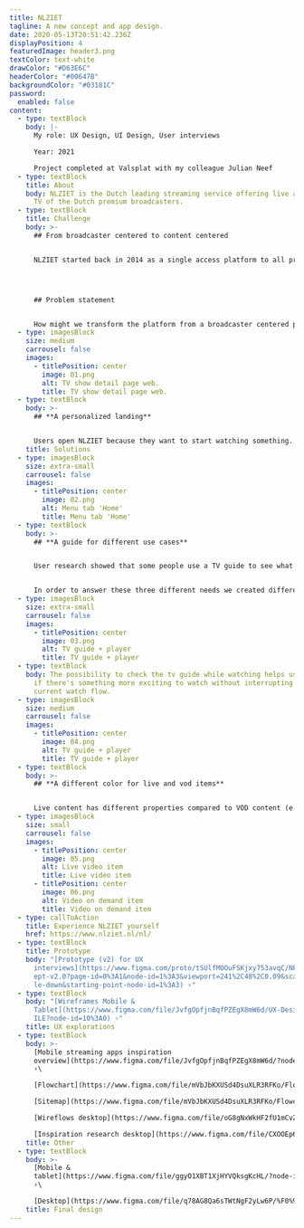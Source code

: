 ```yaml
---
title: NLZIET
tagline: A new concept and app design.
date: 2020-05-13T20:51:42.236Z
displayPosition: 4
featuredImage: header3.png
textColor: text-white
drawColor: "#D63E6C"
headerColor: "#00647B"
backgroundColor: "#03181C"
password:
  enabled: false
content:
  - type: textBlock
    body: |-
      My role: UX Design, UI Design, User interviews

      Year: 2021

      Project completed at Valsplat with my colleague Julian Neef
  - type: textBlock
    title: About
    body: NLZIET is the Dutch leading streaming service offering live and on-demand
      TV of the Dutch premium broadcasters.
  - type: textBlock
    title: Challenge
    body: >-
      ## From broadcaster centered to content centered


      NLZIET started back in 2014 as a single access platform to all premium Dutch broadcasters’ streaming services and live television. That the service is powered by different broadcasters is directly reflected in the interface. Exploring new content means choosing a broadcaster to browse their content. This doesn’t really match how users consume television content as their content interests transcend broadcaster boundaries. 




      ## Problem statement


      How might we transform the platform from a broadcaster centered platform to a content centered platform?
  - type: imagesBlock
    size: medium
    carrousel: false
    images:
      - titlePosition: center
        image: 01.png
        alt: TV show detail page web.
        title: TV show detail page web.
  - type: textBlock
    body: >-
      ## **A personalized landing**


      Users open NLZIET because they want to start watching something. To ensure that a user can start watching something as quickly as possible, the home screen is personalized. Only content that matches a user's watching behaviour is shown on the home screen.
    title: Solutions
  - type: imagesBlock
    size: extra-small
    carrousel: false
    images:
      - titlePosition: center
        image: 02.png
        alt: Menu tab 'Home'
        title: Menu tab 'Home'
  - type: textBlock
    body: >-
      ## **A guide for different use cases**


      User research showed that some people use a TV guide to see what is currently live. Others use a guide to see whether there is anything interesting to watch in the evening. Lastly, people mentioned that a guide offers an overview of all current programmes that are broadcasted on TV and therefore can have an inspiring effect.


      In order to answer these three different needs we created different tabs within the tv guide; *now and later*, *primetime*, and *everything.* Each tab shows the programmes in a view designed for that specific timeframe.
  - type: imagesBlock
    size: extra-small
    carrousel: false
    images:
      - titlePosition: center
        image: 03.png
        alt: TV guide + player
        title: TV guide + player
  - type: textBlock
    body: The possibility to check the tv guide while watching helps users to check
      if there's something more exciting to watch without interrupting their
      current watch flow.
  - type: imagesBlock
    size: medium
    carrousel: false
    images:
      - titlePosition: center
        image: 04.png
        alt: TV guide + player
        title: TV guide + player
  - type: textBlock
    body: >-
      ## **A different color for live and vod items**


      Live content has different properties compared to VOD content (e.g. ads, and fast forwarding). One of the things we did in order to prepare a user for upcoming ads in live content is assigning different colors to the progress bar. Live content has a green progress bar, while VOD content has a pink progress bar.
  - type: imagesBlock
    size: small
    carrousel: false
    images:
      - titlePosition: center
        image: 05.png
        alt: Live video item
        title: Live video item
      - titlePosition: center
        image: 06.png
        alt: Video on demand item
        title: Video on demand item
  - type: callToAction
    title: Experience NLZIET yourself
    href: https://www.nlziet.nl/nl/
  - type: textBlock
    title: Prototype
    body: "[Prototype (v2) for UX
      interviews](https://www.figma.com/proto/tSUlfMOOuFSKjxy753avqC/NPO---Conc\
      ept-v2.0?page-id=0%3A1&node-id=1%3A3&viewport=241%2C48%2C0.09&scaling=sca\
      le-down&starting-point-node-id=1%3A3) ›"
  - type: textBlock
    body: "[Wireframes Mobile &
      Tablet](https://www.figma.com/file/JvfgOpfjnBqfPZEgX8mW6d/UX-Design---MOB\
      ILE?node-id=10%3A0) ›"
    title: UX explorations
  - type: textBlock
    body: >-
      [Mobile streaming apps inspiration
      overview](https://www.figma.com/file/JvfgOpfjnBqfPZEgX8mW6d/?node-id=4%3A3479)
      ›\

      [Flowchart](https://www.figma.com/file/mVbJbKXUSd4DsuXLR3RFKo/Flowchart---MOBILE?node-id=1%3A897) ›\

      [Sitemap](https://www.figma.com/file/mVbJbKXUSd4DsuXLR3RFKo/Flowchart---MOBILE?node-id=4%3A92) ›\

      [Wireflows desktop](https://www.figma.com/file/oG8gNxWkHF2fU1mCvZe84y/?node-id=230%3A0) ›\

      [Inspiration research desktop](https://www.figma.com/file/CXOOEp6boFosYiUSuKr3P8/?node-id=0%3A1) ›
    title: Other
  - type: textBlock
    body: >-
      [Mobile &
      tablet](https://www.figma.com/file/ggyO1XBT1XjHYVQksgKcHL/?node-id=2812%3A110377)
      ›\

      [Desktop](https://www.figma.com/file/q78AG8Qa6sTWtNgF2yLw6P/%F0%9F%96%8C-Design-(Web)-(Copy)?node-id=93%3A7873) ›
    title: Final design
---
```

